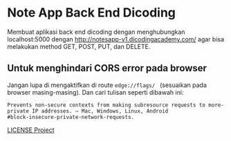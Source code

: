 # Note App Back End Dicoding

Membuat aplikasi back end dicoding dengan menghubungkan localhost:5000 dengan http://notesapp-v1.dicodingacademy.com/ agar bisa melakukan method GET, POST, PUT, dan DELETE.

## Untuk menghindari CORS error pada browser

Jangan lupa di mengaktifkan di route `edge://flags/ ` (sesuaikan pada browser masing-masing). Dan cari tulisan seperti dibawah ini:

```Block insecure private network requests.
Prevents non-secure contexts from making subresource requests to more-private IP addresses. – Mac, Windows, Linux, Android
#block-insecure-private-network-requests.
```
[LICENSE Project](https://github.com/rizkyhaksono/note-app-back-end/blob/main/LICENSE)
